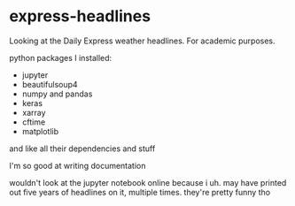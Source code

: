 # express-headlines
Looking at the Daily Express weather headlines. For academic purposes.

python packages I installed:
- jupyter 
- beautifulsoup4
- numpy and pandas
- keras
- xarray
- cftime
- matplotlib

and like all their dependencies and stuff

I'm so good at writing documentation

wouldn't look at the jupyter notebook online because i uh. may have printed out five years of headlines on it, multiple times. 
they're pretty funny tho
